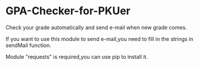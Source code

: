 # GPA-Checker-for-PKUer
Check your grade automatically and send e-mail when new grade comes.

If you want to use this module to send e-mail,you need to fill in the strings in sendMail function.

Module "requests" is required,you can use pip to install it.
